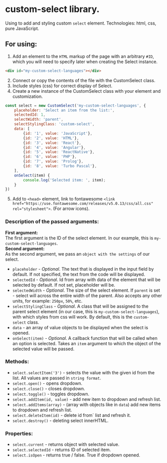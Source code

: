 # custom-select library.

Using to add and styling custom `select` element.
Technologies: html, css, pure JavaScript.

## For using:

1. Add an element to the `HTML` markup of the page with an arbitrary `#ID`, which you will need to specify later when creating the Select instance.  
```html
<div id="my-custom-select-languages"></div>
```

2. Connect or copy the contents of the file with the CustomSelect class.
3. Include styles (css) for correct display of Select.
4. Create a new instance of the CustomSelect class with your element and customization.  
```javascript
const select = new CustomSelect('my-custom-select-languages', {
	placeholder: 'Select an item from the list:',
	selectedId: 1,
	selectWidth: 'parent',
	selectStylingClass: 'custom-select',
	data: [
		{id: '1', value: 'JavaScript'},
		{id: '2', value: 'HTML'},
		{id: '3', value: 'React'},
		{id: '4', value: 'Angular'},
		{id: '5', value: 'ReactNative'},
		{id: '6', value: 'PHP'},
		{id: '7', value: 'Prolog'},
		{id: '8', value: 'Turbo Pascal'},
	],
	onSelect(item) {
		console.log('Selected item: ', item);
	}
})
```
5. Add to `<head>` element, link to fontawesome `<link href="https://use.fontawesome.com/releases/v5.0.13/css/all.css" rel="stylesheet">`. (For arrow icons).

### Description of the passed arguments:
**First argument:**\
The first argument is the ID of the select element. In our example, this is `my-custom-select-languages`.\
**Second argument:**\
As the second argument, we pass an `object with the settings` of our select.

- `placeholder` - *Optional*. The text that is displayed in the input field by default. If not specified, the text from the code will be displayed.
- `selectedId` - *Optional*. Id from array with data of the element that will be selected by default. If not set, placeholder will be.
- `selectedWidth` - *Optional*. The size of the select element. If `parent` is set - select will across the entire width of the parent. Also accepts any other units, for example: `250px`, `50%`, etc.
- `selectStylingClass` - *Optional*. A class that will be assigned to the parent select element (in our case, this is `my-custom-select-languages`), with which styles from css will work. By default, this is the `custom-select` class.
- `data` - an array of value objects to be displayed when the select is opened.
- `onSelect(item)` - *Optional*. A callback function that will be called when an option is selected. Takes an `item` argument to which the object of the selected value will be passed. 

### Methods:

- `select.selectItem('3')` - selects the value with the given id from the list. All values are passed in `string format`.
- `select.open()` - opens dropdown.
- `select.close()` - closes dropdown.
- `select.toggle()` - toggles dropdown.
- `select.addItem(id, value)` - add new item to dropdown and refresh list.
- `select.addItems(array)` - (array with objects like in `data`) add new items to dropdown and refresh list.
- `select.deleteItem(id)` - delete id from` list and refresh it.
- `select.destroy()` - deleting select innerHTML.

### Properties:
- `select.current` - returns object with selected value.
- `select.selectedId` - returns ID of selected item.
- `select.isOpen` - returns true / false. True if dropdown opened.



